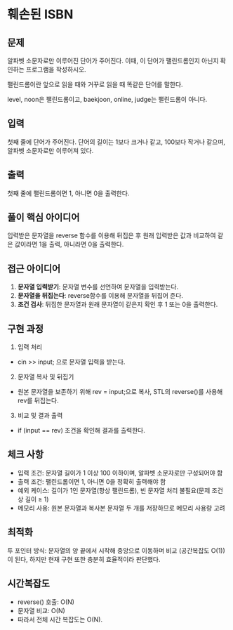 # 훼손된 ISBN

## 문제
알파벳 소문자로만 이루어진 단어가 주어진다. 이때, 이 단어가 팰린드롬인지 아닌지 확인하는 프로그램을 작성하시오.

팰린드롬이란 앞으로 읽을 때와 거꾸로 읽을 때 똑같은 단어를 말한다. 

level, noon은 팰린드롬이고, baekjoon, online, judge는 팰린드롬이 아니다.

## 입력
첫째 줄에 단어가 주어진다. 단어의 길이는 1보다 크거나 같고, 100보다 작거나 같으며, 알파벳 소문자로만 이루어져 있다.

## 출력
첫째 줄에 팰린드롬이면 1, 아니면 0을 출력한다.

## 풀이 핵심 아이디어
입력받은 문자열을 reverse 함수를 이용해 뒤집은 후 원래 입력받은 값과 비교하여 같은 값이라면 1을 출력, 아니라면 0을 출력한다.

## 접근 아이디어
1. **문자열 입력받기**: 문자열 변수를 선언하여 문자열을 입력받는다.
2. **문자열을 뒤집는다**: reverse함수를 이용해 문자열을 뒤집어 준다.
3. **조건 검사**: 뒤집한 문자열과 원래 문자열이 같은지 확인 후 1 또는 0을 출력한다.

## 구현 과정
1. 입력 처리
- cin >> input; 으로 문자열 입력을 받는다.
2. 문자열 복사 및 뒤집기
- 원본 문자열을 보존하기 위해 rev = input;으로 복사, STL의 reverse()를 사용해 rev를 뒤집는다.
3. 비교 및 결과 출력
- if (input == rev) 조건을 확인해 결과를 출력한다.

## 체크 사항
- 입력 조건: 문자열 길이가 1 이상 100 이하이며, 알파벳 소문자로만 구성되어야 함
- 출력 조건: 팰린드롬이면 1, 아니면 0을 정확히 출력해야 함
- 예외 케이스: 길이가 1인 문자열(항상 팰린드롬), 빈 문자열 처리 불필요(문제 조건상 길이 ≥ 1)
- 메모리 사용: 원본 문자열과 복사본 문자열 두 개를 저장하므로 메모리 사용량 고려


## 최적화
투 포인터 방식: 문자열의 양 끝에서 시작해 중앙으로 이동하며 비교 (공간복잡도 O(1))이 된다, 하지만 현재 구현 또한 충분히 효율적이라 판단했다.

## 시간복잡도
- reverse() 호출: O(N)
- 문자열 비교: O(N)
- 따라서 전체 시간 복잡도는 O(N).